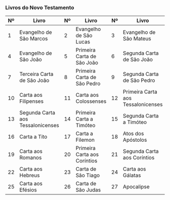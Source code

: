 ### Livros do Novo Testamento

| Nº | Livro                                      | Nº | Livro                                     | Nº | Livro                                 |
|----|--------------------------------------------|----|-------------------------------------------|----|----------------------------------------|
| 1  | Evangelho de São Marcos                    | 2  | Evangelho de São Lucas                    | 3  | Evangelho de São Mateus               |
| 4  | Evangelho de São João                      | 5  | Primeira Carta de São João               | 6  | Segunda Carta de São João             |
| 7  | Terceira Carta de São João                 | 8  | Primeira Carta de São Pedro               | 9  | Segunda Carta de São Pedro           |
| 10 | Carta aos Filipenses                       | 11 | Carta aos Colossenses                     | 12 | Primeira Carta aos Tessalonicenses    |
| 13 | Segunda Carta aos Tessalonicenses          | 14 | Primeira Carta a Timóteo                  | 15 | Segunda Carta a Timóteo              |
| 16 | Carta a Tito                               | 17 | Carta a Filemon                           | 18 | Atos dos Apóstolos                    |
| 19 | Carta aos Romanos                          | 20 | Primeira Carta aos Coríntios              | 21 | Segunda Carta aos Coríntios          |
| 22 | Carta aos Hebreus                          | 23 | Carta de São Tiago                        | 24 | Carta aos Gálatas                    |
| 25 | Carta aos Efésios                          | 26 | Carta de São Judas                        | 27 | Apocalipse                            |
